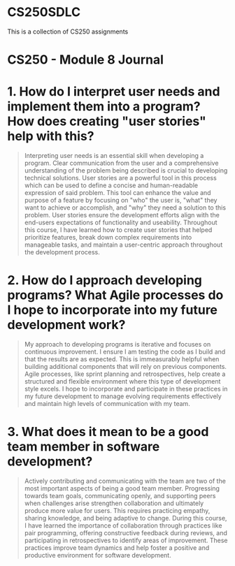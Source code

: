 # CS250SDLC
This is a collection of CS250 assignments

# CS250 - Module 8 Journal 

# 1. How do I interpret user needs and implement them into a program? How does creating "user stories" help with this?
> Interpreting user needs is an essential skill when developing a program. Clear communication from the user and a comprehensive understanding of the problem being described is crucial to developing technical solutions. User stories are a powerful tool in this process which can be used to define a concise and human-readable expression of said problem. This tool can enhance the value and purpose of a feature by focusing on "who" the user is, "what" they want to achieve or accomplish, and "why" they need a solution to this problem. User stories ensure the development efforts align with the end-users expectations of functionality and useability.
> Throughout this course, I have learned how to create user stories that helped prioritize features, break down complex requirements into manageable tasks, and maintain a user-centric approach throughout the development process.

 # 2. How do I approach developing programs? What Agile processes do I hope to incorporate into my future development work?
 > My approach to developing programs is iterative and focuses on continuous improvement. I ensure I am testing the code as I build and that the results are as expected. This is immeasurably helpful when building additional components that will rely on previous components. Agile processes, like sprint planning and retrospectives, help create a structured and flexible environment where this type of development style excels. I hope to incorporate and participate in these practices in my future development to manage evolving requirements effectively and maintain high levels of communication with my team.

# 3. What does it mean to be a good team member in software development?
> Actively contributing and communicating with the team are two of the most important aspects of being a good team member. Progressing towards team goals, communicating openly, and supporting peers when challenges arise strengthen collaboration and ultimately produce more value for users. This requires practicing empathy, sharing knowledge, and being adaptive to change. During this course, I have learned the importance of collaboration through practices like pair programming, offering constructive feedback during reviews, and participating in retrospectives to identify areas of improvement. These practices improve team dynamics and help foster a positive and productive environment for software development. 
